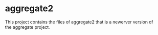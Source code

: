 # aggregate2
This project contains the files of aggregate2 that is a newerver version of the aggregate project.
